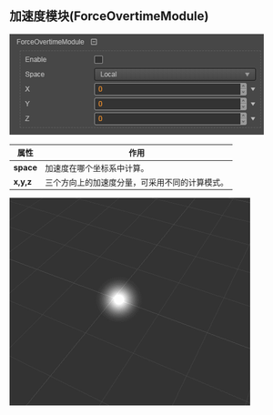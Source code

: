 ## 加速度模块(ForceOvertimeModule)
![](particle-system/force_module.png)

属性| 作用
---|---
**space** | 加速度在哪个坐标系中计算。
**x,y,z** | 三个方向上的加速度分量，可采用不同的计算模式。

![](particle-system/force_overtime.gif)